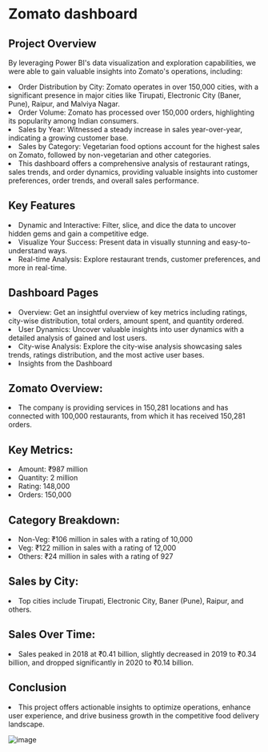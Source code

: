 # Zomato dashboard

## Project Overview
By leveraging Power BI's data visualization and exploration capabilities, we were able to gain valuable insights into Zomato's operations, including:

<li>Order Distribution by City: Zomato operates in over 150,000 cities, with a significant presence in major cities like Tirupati, Electronic City (Baner, Pune), Raipur, and Malviya Nagar.</li>
<li>Order Volume: Zomato has processed over 150,000 orders, highlighting its popularity among Indian consumers.</li>
<li>Sales by Year: Witnessed a steady increase in sales year-over-year, indicating a growing customer base.</li>
<li>Sales by Category: Vegetarian food options account for the highest sales on Zomato, followed by non-vegetarian and other categories.</li>
<li>This dashboard offers a comprehensive analysis of restaurant ratings, sales trends, and order dynamics, providing valuable insights into customer preferences, order trends, and overall sales performance.</li>

## Key Features
<li>Dynamic and Interactive: Filter, slice, and dice the data to uncover hidden gems and gain a competitive edge.</li>
<li>Visualize Your Success: Present data in visually stunning and easy-to-understand ways.</li>
<li>Real-time Analysis: Explore restaurant trends, customer preferences, and more in real-time.</li>

## Dashboard Pages
<li>Overview: Get an insightful overview of key metrics including ratings, city-wise distribution, total orders, amount spent, and quantity ordered.</li>
<li>User Dynamics: Uncover valuable insights into user dynamics with a detailed analysis of gained and lost users.</li>
<li>City-wise Analysis: Explore the city-wise analysis showcasing sales trends, ratings distribution, and the most active user bases.</li>
<li>Insights from the Dashboard</li>

## Zomato Overview:
<li>The company is providing services in 150,281 locations and has connected with 100,000 restaurants, from which it has received 150,281 orders.

## Key Metrics:
<li>Amount: ₹987 million</li>
<li>Quantity: 2 million</li>
<li>Rating: 148,000</li>
<li>Orders: 150,000</li>

## Category Breakdown:
<li>Non-Veg: ₹106 million in sales with a rating of 10,000</li>
<li>Veg: ₹122 million in sales with a rating of 12,000</li>
<li>Others: ₹24 million in sales with a rating of 927</li>

## Sales by City:
<li>Top cities include Tirupati, Electronic City, Baner (Pune), Raipur, and others.</li>

## Sales Over Time:
<li>Sales peaked in 2018 at ₹0.41 billion, slightly decreased in 2019 to ₹0.34 billion, and dropped significantly in 2020 to ₹0.14 billion.</li>

## Conclusion
<li>This project offers actionable insights to optimize operations, enhance user experience, and drive business growth in the competitive food delivery landscape.</li>

![image](https://github.com/dharshinigopalan/zomato/assets/113204616/cb15c755-f3dc-45b5-9992-5aca9da548e5)


